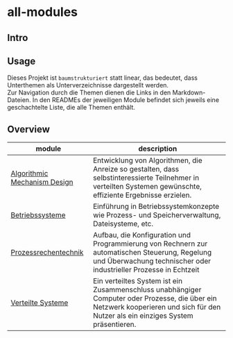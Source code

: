 # all-modules

## Intro

## Usage 

Dieses Projekt ist `baumstrukturiert` statt linear, das bedeutet, dass Unterthemen als Unterverzeichnisse dargestellt werden.  
Zur Navigation durch die Themen dienen die Links in den Markdown-Dateien. 
In den READMEs der jeweiligen Module befindet sich jeweils eine geschachtelte Liste, die alle Themen enthält.

## Overview

module | description
--- | ---
[Algorithmic Mechanism Design](./Algorithmic_Mechanism_Design/README.md) | Entwicklung von Algorithmen, die Anreize so gestalten, dass selbstinteressierte Teilnehmer in verteilten Systemen gewünschte, effiziente Ergebnisse erzielen.
[Betriebssysteme](./Betriebssysteme/README.md) | Einführung in Betriebssystemkonzepte wie Prozess- und Speicherverwaltung, Dateisysteme, etc.
[Prozessrechentechnik](./Prozessrechentechnik/README.md) | Aufbau, die Konfiguration und Programmierung von Rechnern zur automatischen Steuerung, Regelung und Überwachung technischer oder industrieller Prozesse in Echtzeit
[Verteilte Systeme](./Verteilte_Systeme/README.md) | Ein verteiltes System ist ein Zusammenschluss unabhängiger Computer oder Prozesse, die über ein Netzwerk kooperieren und sich für den Nutzer als ein einziges System präsentieren. 